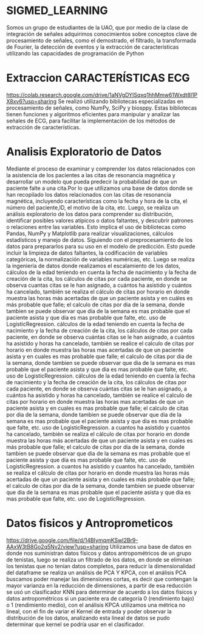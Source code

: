 # SIGMED_LEARNING
Somos un grupo de estudiantes de la UAO, que por medio de la clase de integración de señales adquirimos conocimientos sobre conceptos clave de procesamiento de señales, como el demostrado, el filtrado, la transformada de Fourier, la detección de eventos y la extracción de características utilizando las capacidades de programación de Python

# Extraccion CARACTERÍSTICAS ECG 
https://colab.research.google.com/drive/1aNVgDYISqxq1hhMmw61Wxdt8l1PX8xv6?usp=sharing
Se realizó utilizando bibliotecas especializadas en procesamiento de señales, como NumPy, SciPy y biosppy. Estas bibliotecas tienen funciones y algoritmos eficientes para manipular y analizar las señales de ECG, para facilitar la implementación de los métodos de extracción de características.

# Analisis Exploratorio de Datos
Mediante el proceso de examinar y comprender los datos relacionados con la asistencia de los pacientes a las citas de resonancia magnética y desarrollar un modelo que pueda predecir la probabilidad de que un paciente falte a una cita.Por lo que utilizamos una base de datos donde se han recopilado los datos relacionados con las citas de resonancia magnética, incluyendo características como la fecha y hora de la cita, el número del paciente,ID, el motivo de la cita, etc. Luego, se realiza un análisis exploratorio de los datos para comprender su distribución, identificar posibles valores atípicos o datos faltantes, y descubrir patrones o relaciones entre las variables. Esto implica el uso de bibliotecas como Pandas, NumPy y Matplotlib para realizar visualizaciones, cálculos estadísticos y manejo de datos. Siguiendo con el preprocesamiento de los datos para prepararlos para su uso en el modelo de predicción. Esto puede incluir la limpieza de datos faltantes, la codificación de variables categóricas, la normalización de variables numéricas, etc. Luego se realiza la ingeniería de datos donde realizamos el escalamiento de los datos, cálculos de la edad teniendo en cuenta la fecha de nacimiento y la fecha de creación de la cita, los cálculos de citas por cada paciente, en donde se observa cuantas citas se le han asignado, a cuántos ha asistido y cuántos ha cancelado, también se realiza el cálculo de citas por horario en donde muestra las horas más acertadas de que un paciente asista y en cuáles es más probable que falle; el calculo de citas por dia de la semana, donde tambien se puede observar que dia de la semana es mas probable que el paciente asista y que dia es mas probable que falte, etc. uso de LogisticRegression. cálculos de la edad teniendo en cuenta la fecha de nacimiento y la fecha de creación de la cita, los cálculos de citas por cada paciente, en donde se observa cuántas citas se le han asignado, a cuántos ha asistido y horas ha cancelado, también se realice el calculo de citas por horario en donde muestra las horas mas acertadas de que un paciente asista y en cuales es mas probable que falle; el calculo de citas por dia de la semana, donde tambien se puede observar que dia de la semana es mas probable que el paciente asista y que dia es mas probable que falte, etc. uso de LogisticRegression. cálculos de la edad teniendo en cuenta la fecha de nacimiento y la fecha de creación de la cita, los cálculos de citas por cada paciente, en donde se observa cuántas citas se le han asignado, a cuántos ha asistido y horas ha cancelado, también se realice el calculo de citas por horario en donde muestra las horas mas acertadas de que un paciente asista y en cuales es mas probable que falle; el calculo de citas por dia de la semana, donde tambien se puede observar que dia de la semana es mas probable que el paciente asista y que dia es mas probable que falte, etc. uso de LogisticRegression. a cuantos ha asistido y cuantos ha cancelado, también se realiza el cálculo de citas por horario en donde muestra las horas más acertadas de que un paciente asista y en cuales es más probable que falle; el calculo de citas por dia de la semana, donde tambien se puede observar que dia de la semana es mas probable que el paciente asista y que dia es mas probable que falte, etc. uso de LogisticRegression. a cuantos ha asistido y cuantos ha cancelado, también se realiza el cálculo de citas por horario en donde muestra las horas más acertadas de que un paciente asista y en cuales es más probable que falle; el calculo de citas por dia de la semana, donde tambien se puede observar que dia de la semana es mas probable que el paciente asista y que dia es mas probable que falte, etc. uso de LogisticRegression.

# Datos fisicos y Antroprometicos
https://drive.google.com/file/d/14BIymqmKSwI2Br9-AAxW3tB8Go2q5Nv2/view?usp=sharing
Utilizamos una base de datos en donde nos suministran datos físicos y datos antropométricos de un grupo de tenistas, luego se realiza un filtrado de los datos, en donde se eliminan los tenistas que no tenían datos completos, para reducir la dimensionalidad del dataframe se realiza un análisis de PCA Y KPCA, con el análisis PCA buscamos poder manejar las dimensiones cortas, es decir que contengan la mayor varianza en la reducción de dimensiones, a partir de esa reducción se usó un clasificador KNN para determinar de acuerdo a los datos físicos y datos antropométricos si un paciente era de categoría 0 (rendimiento bajo) o 1 (rendimiento medio), con el análisis KPCA utilizamos una métrica no lineal, con el fin de variar el Kernel de entrada y poder observar la distribución de los datos, analizando esta lineal de datos se pudo determinar que kernel se podría usar en el clasificador.
